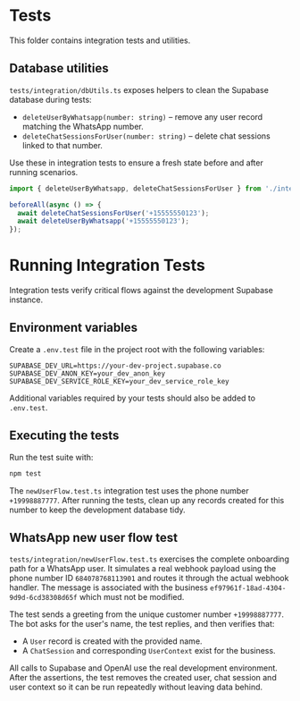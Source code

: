 # Tests

This folder contains integration tests and utilities.

## Database utilities

`tests/integration/dbUtils.ts` exposes helpers to clean the Supabase database during tests:

- `deleteUserByWhatsapp(number: string)` – remove any user record matching the WhatsApp number.
- `deleteChatSessionsForUser(number: string)` – delete chat sessions linked to that number.

Use these in integration tests to ensure a fresh state before and after running scenarios.

```ts
import { deleteUserByWhatsapp, deleteChatSessionsForUser } from './integration/dbUtils';

beforeAll(async () => {
  await deleteChatSessionsForUser('+15555550123');
  await deleteUserByWhatsapp('+15555550123');
});
```

# Running Integration Tests

Integration tests verify critical flows against the development Supabase instance.

## Environment variables
Create a `.env.test` file in the project root with the following variables:

```env
SUPABASE_DEV_URL=https://your-dev-project.supabase.co
SUPABASE_DEV_ANON_KEY=your_dev_anon_key
SUPABASE_DEV_SERVICE_ROLE_KEY=your_dev_service_role_key
```

Additional variables required by your tests should also be added to `.env.test`.

## Executing the tests
Run the test suite with:

```bash
npm test
```

The `newUserFlow.test.ts` integration test uses the phone number `+19998887777`. After running the tests, clean up any records created for this number to keep the development database tidy.


## WhatsApp new user flow test

`tests/integration/newUserFlow.test.ts` exercises the complete onboarding path for a WhatsApp user.
It simulates a real webhook payload using the phone number ID `684078768113901` and routes it through the actual webhook handler. The message is associated with the business `ef97961f-18ad-4304-9d9d-6cd38308d65f` which must not be modified.

The test sends a greeting from the unique customer number `+19998887777`. The bot
asks for the user's name, the test replies, and then verifies that:

- A `User` record is created with the provided name.
- A `ChatSession` and corresponding `UserContext` exist for the business.

All calls to Supabase and OpenAI use the real development environment. After the
assertions, the test removes the created user, chat session and user context so it
can be run repeatedly without leaving data behind.
